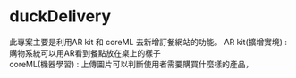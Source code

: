 # duckDelivery

此專案主要是利用AR kit 和 coreML 去新增訂餐網站的功能。
AR kit(擴增實境) : 購物系統可以用AR看到餐點放在桌上的樣子  
coreML(機器學習) : 上傳圖片可以判斷使用者需要購買什麼樣的產品，
